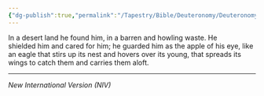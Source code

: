 ```yaml
---
{"dg-publish":true,"permalink":"/Tapestry/Bible/Deuteronomy/Deuteronomy 32_10–11/","title":"Deuteronomy 32:10–11","hide":true,"tags":["bible-verse","bible-verse"],"dgHomeLink":true,"dgShowLocalGraph":true,"dgEnableSearch":true}
---
```


In a desert land he found him, in a barren and howling waste. He shielded him and cared for him; he guarded him as the apple of his eye, like an eagle that stirs up its nest and hovers over its young, that spreads its wings to catch them and carries them aloft.

---
*New International Version (NIV)*